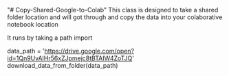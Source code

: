 "# Copy-Shared-Google-to-Colab" 
This class is designed to take a shared folder location and will got through and copy the data into your colaborative notebook location

It runs by taking a path import

data_path = 'https://drive.google.com/open?id=1Qn9UvAIHr56xZJpmejc8tBTAIW4ZoTJQ'
download_data_from_folder(data_path)
